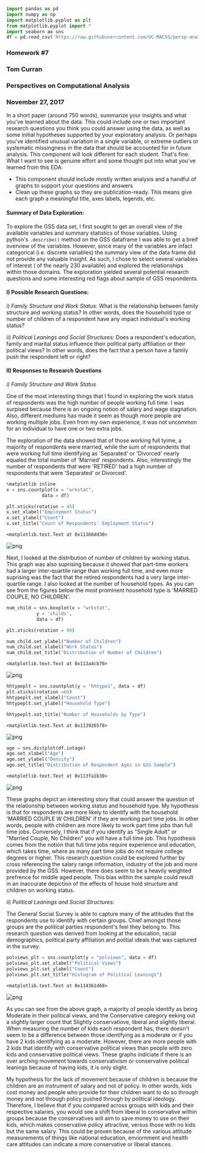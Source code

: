 

```python
import pandas as pd
import numpy as np
import matplotlib.pyplot as plt
from matplotlib.pyplot import *
import seaborn as sns
df = pd.read_csv('https://raw.githubusercontent.com/UC-MACSS/persp-analysis/master/assignments/exploratory-data-analysis/data/gss2012.csv')
```

### Homework #7
### Tom Curran
### Perspectives on Computational Analysis
### November 27, 2017

In a short paper (around 750 words), summarize your insights and what you've learned about the data. This could include one or two important research questions you think you could answer using the data, as well as some initial hypotheses supported by your exploratory analysis. Or perhaps you've identified unusual variation in a single variable, or extreme outliers or systematic missingness in the data that should be accounted for in future analysis. This component will look different for each student. That's fine. What I want to see is genuine effort and some thought put into what you've learned from this EDA.

- This component should include mostly written analysis and a handful of graphs to support your questions and answers
- Clean up these graphs so they are publication-ready. This means give each graph a meaningful title, axes labels, legends, etc.



#### Summary of Data Exploration:

To explore the GSS data set, I first sought to get an overall view of the available variables and summary statistics of those variables. Using python's `.describe()` method on the GSS dataframe I was able to get a breif overview of the variables. However, since many of the variables are infact categorical (i.e. discrete variables) the summary view of the data frame did not provide any valuable insight. As such, I chose to select several variables of interest ( of the nearly 230 available) and explored the relationships within those domains. The exploration yielded several potential research questions and some interesting red flags about sample of GSS respondents.

#### I) Possible Research Questions:

i) *Family Structure and Work Status:* What is the relationship between family structure and working status? In other words, does the household type or number of children of a respondent have any impact individual's working status?

ii) *Political Leanings and Social Structures:* Does a respondent's education, family and marital status influence their political party affiliation or their political views? In other words, does the fact that a person have a family push the respondent left or right?

#### II) Responses to Research Questions

*i) Family Structure and Work Status*

One of the most interesting things that I found in exploring the work status of respondents was the high number of people working full time. I was surpised because there is an ongoing notion of salary and wage stagnation. Also, different mediums has made it seem as though more people are working multiple jobs. Even from my own experience, it was not uncommon for an individual to have one or two extra jobs. 

The exploration of the data showed that of those working full tyime, a majority of respondents were married, while the sum of respondents that were working full time identifying as 'Separated' or 'Divorced' nearly equaled the total number of 'Married' respondents. Also, interestingly the number of respondents that were 'RETIRED' had a high number of respondents that were 'Separated' or Divorced'. 


```python
%matplotlib inline
x = sns.countplot(x = "wrkstat",
             data = df)

plt.xticks(rotation = 45)
x.set_xlabel("Employment Status")
x.set_ylabel("Count")
x.set_title("Count of Respondents' Employment Status")
```




    <matplotlib.text.Text at 0x11366dd30>




![png](output_6_1.png)


Next, I looked at the distribution of number of children by working status. This graph was also suprising because it showed that part-time workers had a larger inter-quartile range than working full time, and even more suprising was the fact that the retired respondents had a very large inter-quartile range. I also looked at the number of household types. As you can see from the figures below the most prominent household type is 'MARRIED COUPLE, NO CHILDREN'.


```python
num_child = sns.boxplot(x = "wrkstat",
           y = 'childs',
           data = df)

plt.xticks(rotation = 90)

num_child.set_ylabel("Number of Children")
num_child.set_xlabel("Work Status")
num_child.set_title("Distribution of Number of Children")
```




    <matplotlib.text.Text at 0x113a4cb70>




![png](output_8_1.png)



```python
hhtypeplt = sns.countplot(y = "hhtype1", data = df)
plt.xticks(rotation =60)
hhtypeplt.set_xlabel("Count")
hhtypeplt.set_ylabel("Household Type")

hhtypeplt.set_title("Number of Households by Type")
```




    <matplotlib.text.Text at 0x1139265f8>




![png](output_9_1.png)



```python
age = sns.distplot(df.intage)
age.set_xlabel("Age")
age.set_ylabel("Density")
age.set_title("Distribution of Respondent Ages in GSS Sample")

```




    <matplotlib.text.Text at 0x113fa1b38>




![png](output_10_1.png)


These graphs depict an interesting story that could answer the question of the relationship between working status and household type. My hypothesis is that for respondents are more likely to identify with the household 'MARRIED COUPLE W CHILDREN' if they are working part time jobs. In other words, people with children are more likely to work part time jobs than full time jobs. Conversely, I think that if you identify as "Single Adult" or "Married Couple, No Children" you will have a full time job. This hypothesis comes from the notion that full time jobs require experience and education, which takes time, where as many part time jobs do not require college degrees or higher. This research question could be explored further by cross referencing the salary range information, industry of the job and more provided by the GSS. However, there does seem to be a heavily weighted prefrence for middle aged people. This bias within the sample could result in an inaccurate depiction of the effects of house hold structure and children on working status.

ii) *Political Leanings and Social Structures:*

The General Social Survey is able to capture many of the attitudes that the respondents use to identify with certain groups. Chief amongst those groups are the political parties respondent's feel they belong to. This research question was derived from looking at the education, racial demographics, political party affiliation and politial ideals that was captured in the survey. 


```python
polviews_plt = sns.countplot(y = "polviews", data = df)
polviews_plt.set_xlabel("Political Views")
polviews_plt.set_ylabel("Count")
polviews_plt.set_title("Histogram of Political Leanings")
```




    <matplotlib.text.Text at 0x114361d68>




![png](output_13_1.png)


As you can see from the above graph, a majority of people identify as being Moderate in their political views, and the Conservative category eeking out a slightly larger count that Slightly conservatiove, liberal and slightly liberal. When measuring the number of kids each respondent has, there doesn't seem to be a difference between those identifying as a moderate or if you have 2 kids identifying as a moderate. However, there are more people with 2 kids that identify with conservative political views than people with zero kids and conservative political views. These graphs indiciate if there is an over arching movement towards conservativism or conservative political leanings because of having kids, it is only slight. 

My hypothesis for the lack of movement because of children is because the children are an instrument of salary and not of policy. In other words, kids cost money and people who provide for their children want to do so through money and not through policy pushed through by political ideology. Therefore, I believe that if you compared across groups with kids and their respective salaries, you would see a shift from liberal to conservative within groups because the conservatives will aim to save money to use on their kids, which makes conservative policy attractive, versus those with no kids but the same salary. This could be proven because of the various attitude measurements of things like national education, enviornment and health care attitudes can indicate a more conservative or liberal stances. 
